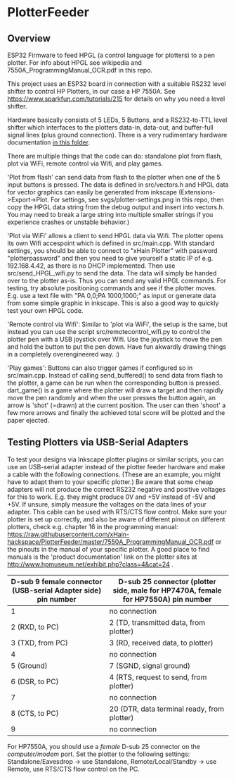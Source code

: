 # PlotterFeeder
## Overview 
ESP32 Firmware to feed HPGL (a control language for plotters) to a pen plotter. For info about HPGL see wikipedia and 7550A_ProgrammingManual_OCR.pdf in this repo.

This project uses an ESP32 board in connection with a suitable RS232 level shifter to control HP Plotters, in our case a HP 7550A. See https://www.sparkfun.com/tutorials/215 for details on why you need a level shifter.

Hardware basically consists of 5 LEDs, 5 Buttons, and a RS232-to-TTL level shifter which interfaces to the plotters data-in, data-out, and buffer-full signal lines (plus ground connection). There is a very rudimentary hardware documentation [in this folder](hardware).

There are multiple things that the code can do: standalone plot from flash, plot via WiFi, remote control via Wifi, and play games.

'Plot from flash' can send data from flash to the plotter when one of the 5 input buttons is pressed. The data is defined in src/vectors.h and HPGL data for vector graphics can easily be generated from inkscape (Extensions->Export->Plot. For settings, see svgs/plotter-settings.png in this repo, then copy the HPGL data string from the debug output and insert into vectors.h. You may need to break a large string into multiple smaller strings if you experience crashes or unstable behavior.)

'Plot via WiFi' allows a client to send HPGL data via Wifi. The plotter opens its own Wifi accespoint which is defined in src/main.cpp. With standard settings, you should be able to connect to "xHain Plotter" with password "plotterpassword" and then you need to give yourself a static IP of e.g. 192.168.4.42, as there is no DHCP implemented. Then use src/send_HPGL_wifi.py to send the data. The data will simply be handed over to the plotter as-is. Thus you can send any valid HPGL commands. For testing, try absolute positioning commands and see if the plotter moves. E.g. use a text file with "PA 0,0;PA 1000,1000;" as input or generate data from some simple graphic in inkscape. This is also a good way to quickly test your own HPGL code.

'Remote control via Wifi': Similar to 'plot via WiFi', the setup is the same, but instead you can use the script src/remotecontrol_wifi.py to control the plotter pen with a USB joystick over Wifi. Use the joystick to move the pen and hold the button to put the pen down. Have fun akwardly drawing things in a completely overengineered way. :)

'Play games': Buttons can also trigger games if configured so in src/main.cpp. Instead of calling send_buffered() to send data from flash to the plotter, a game can be run when the corresponding button is pressed. dart_game() is a game where the plotter will draw a target and then rapidly move the pen randomly and when the user presses the button again, an arrow is 'shot' (=drawn) at the current position. The user can then 'shoot' a few more arrows and finally the achieved total score will be plotted and the paper ejected.

## Testing Plotters via USB-Serial Adapters
To test your designs via Inkscape plotter plugins or similar scripts, you can use an USB-serial adapter instead of the plotter feeder hardware and make a cable with the following connections. (These are an example, you might have to adapt them to your specific plotter.) Be aware that some cheap adapters will not produce the correct RS232 negative and positive voltages for this to work. E.g. they might produce 0V and +5V instead of -5V and +5V. If unsure, simply measure the voltages on the data lines of your adapter. This cable can be used with RTS/CTS flow control. Make sure your plotter is set up correctly, and also be aware of different pinout on different plotters, check e.g. chapter 16 in the programming manual: https://raw.githubusercontent.com/xHain-hackspace/PlotterFeeder/master/7550A_ProgrammingManual_OCR.pdf or the pinouts in the manual of your specific plotter. A good place to find manuals is the 'product documentation' link on the plotter sites at http://www.hpmuseum.net/exhibit.php?class=4&cat=24 .

| D-sub 9 female connector (USB-serial Adapter side) pin number | D-sub 25 connector (plotter side, male for HP7470A, female for HP7550A) pin number |
|---------------------------------------------------------------|---------------------------------------------------|
| 1                                                             | no connection                                     |
| 2 (RXD, to PC)                                                | 2 (TD, transmitted data, from plotter)            |
| 3 (TXD, from PC)                                              | 3 (RD, received data, to plotter)                 |
| 4                                                             | no connection                                     |
| 5 (Ground)                                                    | 7 (SGND, signal ground)                           |
| 6 (DSR, to PC)                                                | 4 (RTS, request to send, from plotter)            |
| 7                                                             | no connection                                     |
| 8 (CTS, to PC)                                                | 20 (DTR, data terminal ready, from plotter)       |
| 9                                                             | no connection                                     |

For HP7550A, you should use a *female* D-sub 25 connector on the *computer/modem* port. Set the plotter to the following settings:
Standalone/Eavesdrop -> use Standalone, Remote/Local/Standby -> use Remote, use RTS/CTS flow control on the PC.

